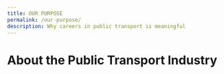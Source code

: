 ```yaml
---
title: OUR PURPOSE
permalink: /our-purpose/
description: Why careers in public transport is meaningful
---
```

# About the Public Transport Industry

